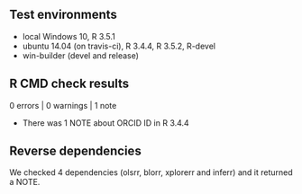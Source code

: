 ## Test environments
* local Windows 10, R 3.5.1
* ubuntu 14.04 (on travis-ci), R 3.4.4, R 3.5.2, R-devel
* win-builder (devel and release)

## R CMD check results

0 errors | 0 warnings | 1 note

* There was 1 NOTE about ORCID ID in R 3.4.4

## Reverse dependencies

We checked 4 dependencies (olsrr, blorr, xplorerr and inferr) and it returned a NOTE.


